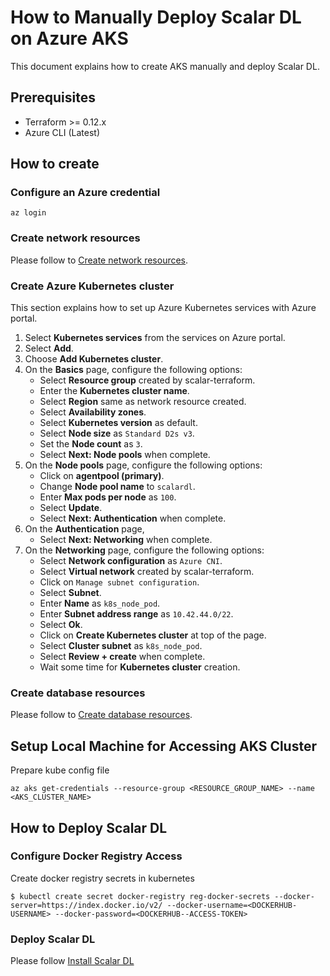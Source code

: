 # How to Manually Deploy Scalar DL on Azure AKS

This document explains how to create AKS manually and deploy Scalar DL.

## Prerequisites

* Terraform >= 0.12.x
* Azure CLI (Latest)

## How to create

### Configure an Azure credential

```
az login
```

### Create network resources

Please follow to [Create network resources](ScalarDLonAzureAKS.md#create-network-resources).

### Create Azure Kubernetes cluster

This section explains how to set up Azure Kubernetes services with Azure portal.

1. Select **Kubernetes services** from the services on Azure portal.
2. Select **Add**.
3. Choose **Add Kubernetes cluster**.
4. On the **Basics** page, configure the following options:
    * Select **Resource group** created by scalar-terraform.
    * Enter the **Kubernetes cluster name**.
    * Select **Region** same as network resource created.
    * Select **Availability zones**.
    * Select **Kubernetes version** as default.
    * Select **Node size** as `Standard D2s v3`.
    * Set the **Node count** as `3`.
    * Select **Next: Node pools** when complete.
5. On the **Node pools** page, configure the following options:
    * Click on **agentpool (primary)**.
    * Change **Node pool name** to `scalardl`.
    * Enter **Max pods per node** as `100`.
    * Select **Update**.
    * Select **Next: Authentication** when complete.
6. On the **Authentication** page,
    * Select **Next: Networking** when complete.
7. On the **Networking** page, configure the following options:
    * Select **Network configuration** as `Azure CNI`.
    * Select **Virtual network** created by scalar-terraform.
    * Click on `Manage subnet configuration`.
    * Select **Subnet**.
    * Enter **Name** as `k8s_node_pod`.
    * Enter **Subnet address range** as `10.42.44.0/22`.
    * Select **Ok**.
    * Click on **Create Kubernetes cluster** at top of the page.
    * Select **Cluster subnet** as `k8s_node_pod`.
    * Select **Review + create** when complete.
    * Wait some time for **Kubernetes cluster** creation.
    
### Create database resources

Please follow to [Create database resources](ScalarDLonAzureAKS.md#create-database-resources).

## Setup Local Machine for Accessing AKS Cluster

Prepare kube config file
```
az aks get-credentials --resource-group <RESOURCE_GROUP_NAME> --name <AKS_CLUSTER_NAME>
```

## How to Deploy Scalar DL

### Configure Docker Registry Access

Create docker registry secrets in kubernetes
```
$ kubectl create secret docker-registry reg-docker-secrets --docker-server=https://index.docker.io/v2/ --docker-username=<DOCKERHUB-USERNAME> --docker-password=<DOCKERHUB--ACCESS-TOKEN>
```

### Deploy Scalar DL

Please follow [Install Scalar DL](DeployScalarDLHelm.md#install-scalar-dl)
